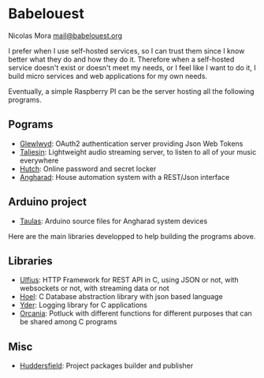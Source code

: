 # Babelouest

Nicolas Mora <mail@babelouest.org>

I prefer when I use self-hosted services, so I can trust them since I know better what they do and how they do it. Therefore when a self-hosted service doesn't exist or doesn't meet my needs, or I feel like I want to do it, I build micro services and web applications for my own needs.

Eventually, a simple Raspberry PI can be the server hosting all the following programs.

## Pograms
- [Glewlwyd](https://babelouest.github.io/glewlwyd): OAuth2 authentication server providing Json Web Tokens
- [Taliesin](https://babelouest.github.io/taliesin): Lightweight audio streaming server, to listen to all of your music everywhere
- [Hutch](https://babelouest.github.io/hutch): Online password and secret locker
- [Angharad](https://babelouest.github.io/angharad): House automation system with a REST/Json interface

## Arduino project
- [Taulas](https://github.com/babelouest/taulas): Arduino source files for Angharad system devices

Here are the main libraries developped to help building the programs above.

## Libraries
- [Ulfius](https://babelouest.github.io/ulfius/): HTTP Framework for REST API in C, using JSON or not, with websockets or not, with streaming data or not
- [Hoel](https://babelouest.github.io/hoel): C Database abstraction library with json based language 
- [Yder](https://github.com/babelouest/yder): Logging library for C applications
- [Orcania](https://github.com/babelouest/orcania): Potluck with different functions for different purposes that can be shared among C programs

## Misc
- [Huddersfield](https://github.com/babelouest/huddersfield): Project packages builder and publisher
